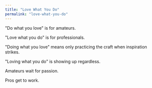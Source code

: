 ```yaml
---
title: "Love What You Do"
permalink: "love-what-you-do"
---
```


"Do what you love" is for amateurs.

"Love what you do" is for professionals.

"Doing what you love" means only practicing the craft when inspiration strikes.

"Loving what you do" is showing up regardless.

Amateurs wait for passion.

Pros get to work.
